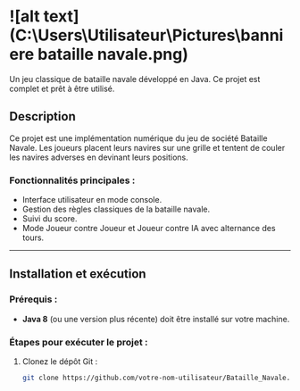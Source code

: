 # 	![alt text](C:\Users\Utilisateur\Pictures\banniere bataille navale.png)
Un jeu classique de bataille navale développé en Java. Ce projet est complet et prêt à être utilisé.

## Description
Ce projet est une implémentation numérique du jeu de société Bataille Navale. Les joueurs placent leurs navires sur une grille et tentent de couler les navires adverses en devinant leurs positions.

### Fonctionnalités principales :
- Interface utilisateur en mode console.
- Gestion des règles classiques de la bataille navale.
- Suivi du score.
- Mode Joueur contre Joueur et Joueur contre IA avec alternance des tours.

---

## Installation et exécution
### Prérequis :
- **Java 8** (ou une version plus récente) doit être installé sur votre machine.

### Étapes pour exécuter le projet :
1. Clonez le dépôt Git :
   ```bash
   git clone https://github.com/votre-nom-utilisateur/Bataille_Navale.git
